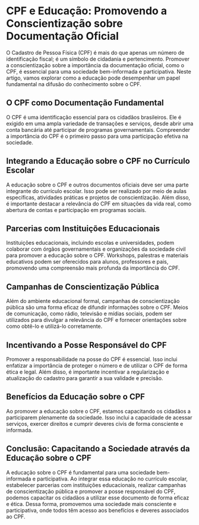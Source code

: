 # CPF e Educação: Promovendo a Conscientização sobre Documentação Oficial

O Cadastro de Pessoa Física (CPF) é mais do que apenas um número de identificação fiscal; é um símbolo de cidadania e pertencimento. Promover a conscientização sobre a importância da documentação oficial, como o CPF, é essencial para uma sociedade bem-informada e participativa. Neste artigo, vamos explorar como a educação pode desempenhar um papel fundamental na difusão do conhecimento sobre o CPF.

## O CPF como Documentação Fundamental

O CPF é uma identificação essencial para os cidadãos brasileiros. Ele é exigido em uma ampla variedade de transações e serviços, desde abrir uma conta bancária até participar de programas governamentais. Compreender a importância do CPF é o primeiro passo para uma participação efetiva na sociedade.

## Integrando a Educação sobre o CPF no Currículo Escolar

A educação sobre o CPF e outros documentos oficiais deve ser uma parte integrante do currículo escolar. Isso pode ser realizado por meio de aulas específicas, atividades práticas e projetos de conscientização. Além disso, é importante destacar a relevância do CPF em situações da vida real, como abertura de contas e participação em programas sociais.

## Parcerias com Instituições Educacionais

Instituições educacionais, incluindo escolas e universidades, podem colaborar com órgãos governamentais e organizações da sociedade civil para promover a educação sobre o CPF. Workshops, palestras e materiais educativos podem ser oferecidos para alunos, professores e pais, promovendo uma compreensão mais profunda da importância do CPF.

## Campanhas de Conscientização Pública

Além do ambiente educacional formal, campanhas de conscientização pública são uma forma eficaz de difundir informações sobre o CPF. Meios de comunicação, como rádio, televisão e mídias sociais, podem ser utilizados para divulgar a relevância do CPF e fornecer orientações sobre como obtê-lo e utilizá-lo corretamente.

## Incentivando a Posse Responsável do CPF

Promover a responsabilidade na posse do CPF é essencial. Isso inclui enfatizar a importância de proteger o número e de utilizar o CPF de forma ética e legal. Além disso, é importante incentivar a regularização e atualização do cadastro para garantir a sua validade e precisão.

## Benefícios da Educação sobre o CPF

Ao promover a educação sobre o CPF, estamos capacitando os cidadãos a participarem plenamente da sociedade. Isso inclui a capacidade de acessar serviços, exercer direitos e cumprir deveres civis de forma consciente e informada.

## Conclusão: Capacitando a Sociedade através da Educação sobre o CPF

A educação sobre o CPF é fundamental para uma sociedade bem-informada e participativa. Ao integrar essa educação no currículo escolar, estabelecer parcerias com instituições educacionais, realizar campanhas de conscientização pública e promover a posse responsável do CPF, podemos capacitar os cidadãos a utilizar esse documento de forma eficaz e ética. Dessa forma, promovemos uma sociedade mais consciente e participativa, onde todos têm acesso aos benefícios e deveres associados ao CPF.